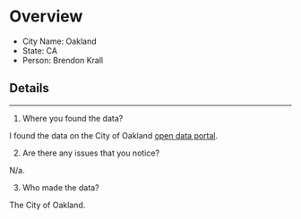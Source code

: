 # Overview
* City Name: Oakland
* State: CA
* Person: Brendon Krall

## Details
---
1. Where you found the data?

I found the data on the City of Oakland [open data portal](https://data.oaklandca.gov/Property/Oakland-Neighborhoods/7zky-kcq9/). 

2. Are there any issues that you notice?

N/a.  

3. Who made the data?

The City of Oakland.

